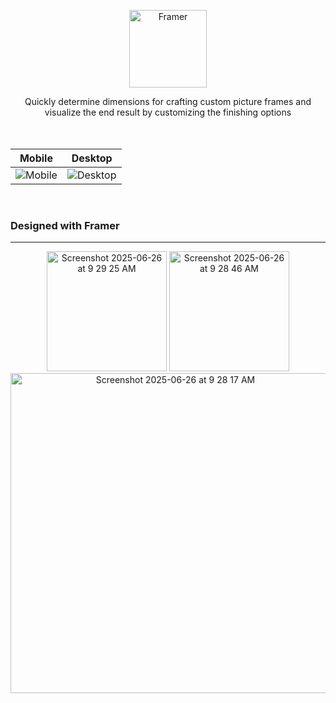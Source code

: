 <p align="center">
  <img alt="Framer" src="https://github.com/user-attachments/assets/6b3bb26d-a160-47d6-bf76-8d5e8064bb05" width="124">
</p>

<div align="center">
  Quickly determine dimensions for crafting custom picture frames and visualize the end result by customizing the finishing options
</div>

<br/>

<br/>

Mobile             |  Desktop
:-------------------------:|:-------------------------:
![Mobile](https://github.com/user-attachments/assets/1cf46fcd-e0de-4be9-a26f-b79949d84877)  |  ![Desktop](https://github.com/user-attachments/assets/27ffe4fd-fe56-4217-809a-39a1b907ca05)

<br/>

### Designed with Framer

---

<p float="left" align="center">
<img width="192" alt="Screenshot 2025-06-26 at 9 29 25 AM" src="https://github.com/user-attachments/assets/4092bf96-fe87-478e-9e7d-53a292ea07b0" />
<img width="192" alt="Screenshot 2025-06-26 at 9 28 46 AM" src="https://github.com/user-attachments/assets/7abee133-e034-49f5-83ba-aa8716a06e55" />
<img width="512" alt="Screenshot 2025-06-26 at 9 28 17 AM" src="https://github.com/user-attachments/assets/effc0a41-99f0-4d57-b5a7-edc3e8cba845" />
</p>
